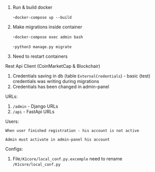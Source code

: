 1) Run & build docker
  
   -`docker-compose up --build`


2) Make migrations inside container
   
   -`docker-compose exec admin bash`

   -`python3 manage.py migrate`


3) Need to restart containers


Rest Api Client (CoinMarketCap & Blockchair)
1. Credentials saving in db (table `ExternalCredentials`) - basic (test) credentials was writing during migrations
2. Credentials has been changed in admin-panel

URLs:
1) `/admin` - Django URLs
2) `/api` - FastApi URLs

Users:

`When user finished registration - his account is not active `

`Admin must activate in admin-panel his account`

Configs:
1) File`/K1core/local_conf.py.excemple` need to rename `/K1core/local_conf.py`  